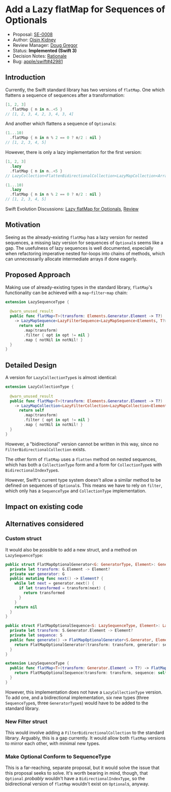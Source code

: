 # Add a Lazy flatMap for Sequences of Optionals #

* Proposal: [SE-0008](0008-lazy-flatmap-for-optionals.md)
* Author: [Oisin Kidney](https://github.com/oisdk)
* Review Manager: [Doug Gregor](https://github.com/DougGregor)
* Status: **Implemented (Swift 3)**
* Decision Notes: [Rationale](https://forums.swift.org/t/accepted-se-0008-add-a-lazy-flatmap-for-sequences-of-optionals/748)
* Bug: [apple/swift#42981](https://github.com/apple/swift/issues/42981)

## Introduction ##

Currently, the Swift standard library has two versions of `flatMap`. One which flattens a sequence of sequences after a transformation:

```swift
[1, 2, 3]
  .flatMap { n in n..<5 } 
// [1, 2, 3, 4, 2, 3, 4, 3, 4]
```

And another which flattens a sequence of `Optional`s:

```swift
(1...10)
  .flatMap { n in n % 2 == 0 ? n/2 : nil }
// [1, 2, 3, 4, 5]
```

However, there is only a lazy implementation for the first version:

```swift
[1, 2, 3]
  .lazy
  .flatMap { n in n..<5 }
// LazyCollection<FlattenBidirectionalCollection<LazyMapCollection<Array<Int>, Range<Int>>>>

(1...10)
  .lazy
  .flatMap { n in n % 2 == 0 ? n/2 : nil }
// [1, 2, 3, 4, 5]
```

Swift Evolution Discussions: [Lazy flatMap for Optionals](https://forums.swift.org/t/lazy-flatmap-for-optionals/127/3), [Review](https://forums.swift.org/t/review-add-a-lazy-flatmap-for-sequences-of-optionals/548)

## Motivation ##

Seeing as the already-existing `flatMap` has a lazy version for nested sequences, a missing lazy version for sequences of `Optional`s seems like a gap. The usefulness of lazy sequences is well documented, especially when refactoring imperative nested for-loops into chains of methods, which can unnecessarily allocate intermediate arrays if done eagerly.

## Proposed Approach ##

Making use of already-existing types in the standard library, `flatMap`'s functionality can be achieved with a `map`-`filter`-`map` chain:

```swift
extension LazySequenceType {
  
  @warn_unused_result
  public func flatMap<T>(transform: Elements.Generator.Element -> T?)
    -> LazyMapSequence<LazyFilterSequence<LazyMapSequence<Elements, T?>>, T> {
      return self
        .map(transform)
        .filter { opt in opt != nil }
        .map { notNil in notNil! }
  }
}
```

## Detailed Design ##

A version for `LazyCollectionType`s is almost identical:

```swift
extension LazyCollectionType {
  
  @warn_unused_result
  public func flatMap<T>(transform: Elements.Generator.Element -> T?)
    -> LazyMapCollection<LazyFilterCollection<LazyMapCollection<Elements, T?>>, T> {
      return self
        .map(transform)
        .filter { opt in opt != nil }
        .map { notNil in notNil! }
  }
}
```

However, a "bidirectional" version cannot be written in this way, since no `FilterBidirectionalCollection` exists.

The other form of `flatMap` uses a `flatten` method on nested sequences, which has both a `CollectionType` form and a form for `CollectionType`s with `BidirectionalIndexType`s. 

However, Swift's current type system doesn't allow a similar method to be defined on sequences of `Optional`s. This means we have to rely on `filter`, which only has a `SequenceType` and `CollectionType` implementation.

## Impact on existing code ##

## Alternatives considered ##

### Custom struct ###

It would also be possible to add a new struct, and a method on `LazySequenceType`:

```swift
public struct FlatMapOptionalGenerator<G: GeneratorType, Element>: GeneratorType {
  private let transform: G.Element -> Element?
  private var generator: G
  public mutating func next() -> Element? {
    while let next = generator.next() {
      if let transformed = transform(next) {
        return transformed
      }
    }
    return nil
  }
}

public struct FlatMapOptionalSequence<S: LazySequenceType, Element>: LazySequenceType {
  private let transform: S.Generator.Element -> Element?
  private let sequence: S
  public func generate() -> FlatMapOptionalGenerator<S.Generator, Element> {
    return FlatMapOptionalGenerator(transform: transform, generator: sequence.generate())
  }
}

extension LazySequenceType {
  public func flatMap<T>(transform: Generator.Element -> T?) -> FlatMapOptionalSequence<Self, T> {
    return FlatMapOptionalSequence(transform: transform, sequence: self)
  }
}
```

However, this implementation does not have a `LazyCollectionType` version. To add one, and a bidirectional implementation, six new types (three `SequenceType`s, three `GeneratorType`s) would have to be added to the standard library. 

### New Filter struct ###

This would involve adding a `FilterBidirectionalCollection` to the standard library. Arguably, this is a gap currently. It would allow both `flatMap` versions to mirror each other, with minimal new types.

### Make Optional Conform to SequenceType ###

This is a far-reaching, separate proposal, but it would solve the issue that this proposal seeks to solve. It's worth bearing in mind, though, that `Optional` *probably* wouldn't have a `BidirectionalIndexType`, so the bidirectional version of `flatMap` wouldn't exist on `Optional`s, anyway.
